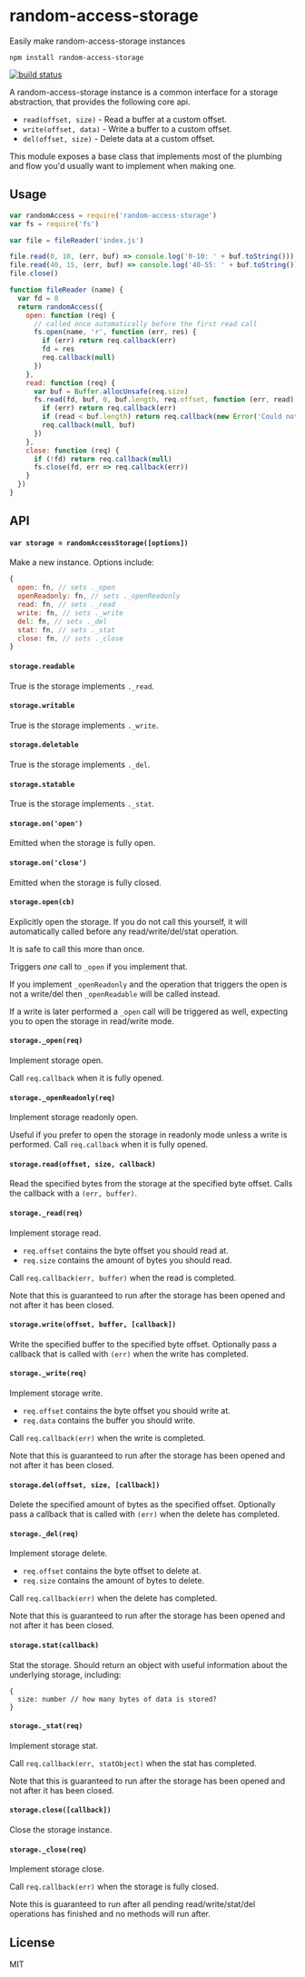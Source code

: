 # random-access-storage

Easily make random-access-storage instances

```
npm install random-access-storage
```

[![build status](https://travis-ci.org/random-access-storage/random-access-storage.svg?branch=master)](https://travis-ci.org/random-access-storage/random-access-storage)

A random-access-storage instance is a common interface for a storage abstraction, that provides the following core api.

* `read(offset, size)` - Read a buffer at a custom offset.
* `write(offset, data)` - Write a buffer to a custom offset.
* `del(offset, size)` - Delete data at a custom offset.

This module exposes a base class that implements most of the plumbing and flow you'd usually want to implement when making one.

## Usage

``` js
var randomAccess = require('random-access-storage')
var fs = require('fs')

var file = fileReader('index.js')

file.read(0, 10, (err, buf) => console.log('0-10: ' + buf.toString()))
file.read(40, 15, (err, buf) => console.log('40-55: ' + buf.toString()))
file.close()

function fileReader (name) {
  var fd = 0
  return randomAccess({
    open: function (req) {
      // called once automatically before the first read call
      fs.open(name, 'r', function (err, res) {
        if (err) return req.callback(err)
        fd = res
        req.callback(null)
      })
    },
    read: function (req) {
      var buf = Buffer.allocUnsafe(req.size)
      fs.read(fd, buf, 0, buf.length, req.offset, function (err, read) {
        if (err) return req.callback(err)
        if (read < buf.length) return req.callback(new Error('Could not read'))
        req.callback(null, buf)
      })
    },
    close: function (req) {
      if (!fd) return req.callback(null)
      fs.close(fd, err => req.callback(err))
    }
  })
}
```

## API

#### `var storage = randomAccessStorage([options])`

Make a new instance. Options include:

``` js
{
  open: fn, // sets ._open
  openReadonly: fn, // sets ._openReadonly
  read: fn, // sets ._read
  write: fn, // sets ._write
  del: fn, // sets ._del
  stat: fn, // sets ._stat
  close: fn, // sets ._close
}
```

#### `storage.readable`

True is the storage implements `._read`.

#### `storage.writable`

True is the storage implements `._write`.

#### `storage.deletable`

True is the storage implements `._del`.

#### `storage.statable`

True is the storage implements `._stat`.

#### `storage.on('open')`

Emitted when the storage is fully open.

#### `storage.on('close')`

Emitted when the storage is fully closed.

#### `storage.open(cb)`

Explicitly open the storage. If you do not call this yourself,
it will automatically called before any read/write/del/stat operation.

It is safe to call this more than once.

Triggers *one* call to `_open` if you implement that.

If you implement `_openReadonly` and the operation that triggers the open
is not a write/del then `_openReadable` will be called instead.

If a write is later performed a `_open` call will be triggered as well,
expecting you to open the storage in read/write mode.

#### `storage._open(req)`

Implement storage open.

Call `req.callback` when it is fully opened.

#### `storage._openReadonly(req)`

Implement storage readonly open.

Useful if you prefer to open the storage in readonly mode unless a write is performed. Call `req.callback` when it is fully opened.

#### `storage.read(offset, size, callback)`

Read the specified bytes from the storage at the specified byte offset.
Calls the callback with a `(err, buffer)`.

#### `storage._read(req)`

Implement storage read.

* `req.offset` contains the byte offset you should read at.
* `req.size` contains the amount of bytes you should read.

Call `req.callback(err, buffer)` when the read is completed.

Note that this is guaranteed to run after the storage has been opened and not after it has been closed.

#### `storage.write(offset, buffer, [callback])`

Write the specified buffer to the specified byte offset. Optionally pass a callback that is called with `(err)` when the write has completed.

#### `storage._write(req)`

Implement storage write.

* `req.offset` contains the byte offset you should write at.
* `req.data` contains the buffer you should write.

Call `req.callback(err)` when the write is completed.

Note that this is guaranteed to run after the storage has been opened and not after it has been closed.

#### `storage.del(offset, size, [callback])`

Delete the specified amount of bytes as the specified offset. Optionally pass a callback that is called with `(err)` when the delete has completed.

#### `storage._del(req)`

Implement storage delete.

* `req.offset` contains the byte offset to delete at.
* `req.size` contains the amount of bytes to delete.

Call `req.callback(err)` when the delete has completed.

Note that this is guaranteed to run after the storage has been opened and not after it has been closed.

#### `storage.stat(callback)`

Stat the storage. Should return an object with useful information about the underlying storage, including:

```
{
  size: number // how many bytes of data is stored?
}
```

#### `storage._stat(req)`

Implement storage stat.

Call `req.callback(err, statObject)` when the stat has completed.

Note that this is guaranteed to run after the storage has been opened and not after it has been closed.

#### `storage.close([callback])`

Close the storage instance.

#### `storage._close(req)`

Implement storage close.

Call `req.callback(err)` when the storage is fully closed.

Note this is guaranteed to run after all pending read/write/stat/del operations has finished and no methods will run after.

## License

MIT
